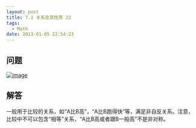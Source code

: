 ```yaml
---
layout: post
title: 7.1 关系及其性质 22
tags:
  - Math
date: 2013-01-05 22:54:23
---
```


## 问题

[![image](http://freewind.me/wp-content/uploads/2013/01/image_thumb94.png "image")](http://freewind.me/wp-content/uploads/2013/01/image94.png)

## 解答

一般用于比较的关系，如“A比B高”，“A比B跑得快”等，满足非自反关系。注意，比较中不可以包含“相等”关系，“A比B高或者跟B一般高”不是非对称。
